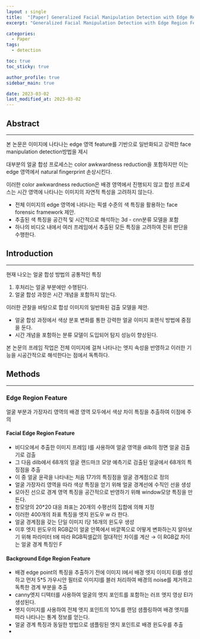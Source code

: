 ```yaml
---
layout : single
title:  "[Paper] Generalized Facial Manipulation Detection with Edge Region Feature Extraction"
excerpt: "Generalized Facial Manipulation Detection with Edge Region Feature Extraction 논문 정리"

categories:
  - Paper
tags:
  - detection

toc: true
toc_sticky: true

author_profile: true
sidebar_main: true

date: 2023-03-02
last_modified_at: 2023-03-02
---
```


## Abstract

* * *

  

본 논문은 이미지에 나타나는 edge 영역 feature를 기반으로 일반화되고 강력한 face manipulation detection방법을 제시

대부분의 얼굴 합성 프로세스는 color awkwardness reduction을 포함하지만 이는 edge 영역에서 natural fingerprint 손상시킨다.

이러한 color awkwardness reduction은 배경 영역에서 진행되지 않고 합성 프로세스는 시간 영역에 나타나는 이미지의 자연적 특성을 고려하지 않는다.

- 전체 이미지의 edge 영역에 나타나는 픽셀 수준의 색 특징을 활용하는 face forensic framework 제안.
- 추출된 색 특징을 공간적 및 시간적으로 해석하는 3d - cnn분류 모델을 포함
- 하나의 비디오 내에서 여러 프레임에서 추출된 모든 특징을 고려하여 진위 판단을 수행한다.

  

## Introduction

* * *

  

현재 나오는 얼굴 합성 방법의 공통적인 특징

1. 후처리는 얼굴 부분에만 수행된다.
2. 얼굴 합성 과정은 시간 개념을 포함하지 않는다.

  

이러한 관찰을 바탕으로 합성 이미지의 일반화된 검출 모델을 제안.

- 얼굴 합성 과정에서 색상 분포 변화를 통한 강력한 얼굴 이미지 포렌식 방법에 중점을 둔다.
- 시간 개념을 포함하는 분류 모델이 도입되어 탐지 성능이 향상된다.

  

본 논문의 프레임 작업은 전체 이미지에 걸쳐 나타나는 엣지 속성을 반영하고 이러한 기능을 시공간적으로 해석한다는 점에서 독특하다.

  

## Methods

* * *

  

### Edge Region Feature

얼굴 부분과 가장자리 영역의 배경 영역 모두에서 색상 차이 특징을 추출하여 이점에 주의

  

#### Facial Edge Region Feature

- 비디오에서 추출한 이미지 프레임 I를 사용하여 얼굴 영역을 dilb의 정면 얼굴 검출기로 검출
- 그 다음 dilb에서 68개의 얼굴 랜드마크 모양 예측기로 검출된 얼굴에서 68개의 특징점을 추출
- 이 중 얼굴 윤곽을 나타내는 처음 17갸의 특징점을 얼굴 경계점으로 정의
- 얼굴 가장자리 영역을 따라 색상 특징을 얻기 위해 얼굴 경계선에 수직인 선을 생성
- 모아진 선으로 경계 영역 특징을 공간적으로 반영하기 위해 window모양 특징을 만든다.
- 창모양의 20\*20 대응 좌표는 20개의 수평선의 집합에 의해 지정
- 이러한 400개의 좌표 특징을 엣지 윈도우 w 라 한다.
- 얼굴 경계점을 갖는 단일 이미지 I당 16개의 윈도우 생성
- 이후 엣지 윈도우의 RGB값이 얼굴 안쪽에서 바깥쪽으로 어떻게 변화하는지 알아보기 위해 파라미터 t에 따라 RGB픽셀값의 절대적인 차이를 계산 → 이 RGB값 차이는 얼굴 경계 특징인 F

  

#### Background Edge Region Feature

- 배경 edge point의 특징을 추출하기 전에 이미지 I에서 배경 엣지 이미지 EI를 생성하고 먼저 5\*5 가우시안 필터로 이미지I를 블러 처리하여 배경의 noise를 제거하고 독특한 경계 부분을 추출
- canny엣지 디텍터를 사용하여 얼굴의 엣지 포인트를 포함하는 러프 엣지 영상 EI가 생성된다.
- 엣지 이미지를 사용하여 전체 엣지 포인트의 10%를 랜덤 샘플링하여 배경 엣지를 따라 나타나는 통계 정보를 얻는다.
- 얼굴 경계 특징과 동일한 방법으로 샘플링된 엣지 포인트로 배경 윈도우를 추출
-